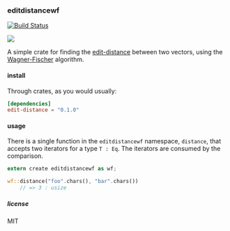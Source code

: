 ### editdistancewf


[![Build
Status](https://travis-ci.org/kjgorman/editdistancewf.svg)](https://travis-ci.org/kjgorman/editdistancewf)

[![](http://meritbadge.herokuapp.com/editdistancewf)](https://crates.io/crates/editdistancewf)

A simple crate for finding the
[edit-distance](https://en.wikipedia.org/wiki/Edit_distance) between
two vectors, using the
[Wagner-Fischer](https://en.wikipedia.org/wiki/Wagner%E2%80%93Fischer_algorithm)
algorithm.

#### install

Through crates, as you would usually:

```toml
[dependencies]
edit-distance = "0.1.0"
```

#### usage

There is a single function in the `editdistancewf` namespace,
`distance`, that accepts two iterators for a type `T : Eq`. The
iterators are consumed by the comparison.

```rust
extern create editdistancewf as wf;

wf::distance("foo".chars(), "bar".chars())
    // => 3 : usize
```

##### license

MIT